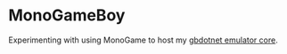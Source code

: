 # MonoGameBoy
Experimenting with using MonoGame to host my [gbdotnet emulator core](https://github.com/taylus/gbdotnet).

